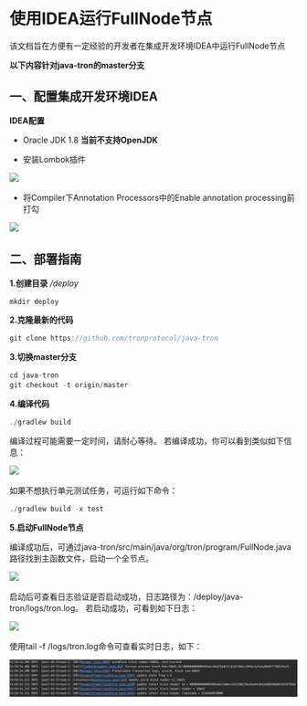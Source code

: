 # 使用IDEA运行FullNode节点

该文档旨在方便有一定经验的开发者在集成开发环境IDEA中运行FullNode节点
 
**以下内容针对java-tron的master分支**
## 一、配置集成开发环境IDEA
**IDEA配置**

- Oracle JDK 1.8 **当前不支持OpenJDK**

- 安装Lombok插件

![](https://raw.githubusercontent.com/cathy-lishipu/documentation-zh/idea_instruction/imags/lombok.png)

- 将Compiler下Annotation Processors中的Enable annotation processing前打勾

![](https://raw.githubusercontent.com/cathy-lishipu/documentation-zh/idea_instruction/imags/annnotation.png)

## 二、部署指南
**1.创建目录**
_/deploy_

```swift
mkdir deploy
```

**2.克隆最新的代码**

```swift
git clone https://github.com/tronprotocol/java-tron
```

**3.切换master分支**

```swift
cd java-tron
git checkout -t origin/master
```

**4.编译代码**

```swift
./gradlew build
```
编译过程可能需要一定时间，请耐心等待。
若编译成功，你可以看到类似如下信息：

![](https://raw.githubusercontent.com/cathy-lishipu/documentation-zh/idea_instruction/imags/build_success_test.png)

如果不想执行单元测试任务，可运行如下命令：

```swift
./gradlew build -x test
```

**5.启动FullNode节点**

编译成功后，可通过java-tron/src/main/java/org/tron/program/FullNode.java路径找到主函数文件，启动一个全节点。

![](https://raw.githubusercontent.com/cathy-lishipu/documentation-zh/idea_instruction/imags/start.png)

启动后可查看日志验证是否启动成功，日志路径为：/deploy/java-tron/logs/tron.log。
若启动成功，可看到如下日志：

![](https://raw.githubusercontent.com/cathy-lishipu/documentation-zh/idea_instruction/imags/start_success.png)

使用tail -f /logs/tron.log命令可查看实时日志，如下：

![](https://raw.githubusercontent.com/cathy-lishipu/documentation-zh/idea_instruction/imags/start_successed.png)
